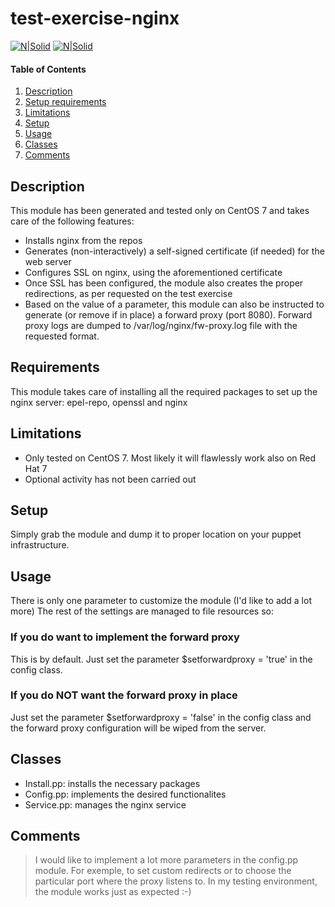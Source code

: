 # test-exercise-nginx
[![N|Solid](https://cdn-1.wp.nginx.com/wp-content/themes/nginx-theme/assets/img/logo.svg)](https://www.nginx.com)
[![N|Solid](https://puppet.com/themes/hoverboard/images/puppet-logo/puppet-logo-amber-white-lg.png)](https://www.nginx.com)
#### Table of Contents
1. [Description](#description)
2. [Setup requirements](#requirements)
3. [Limitations](#limitations)
4. [Setup](#setup)
5. [Usage](#usage)
6. [Classes](#classes)
7. [Comments](#comments)

## Description
This module has been generated and tested only on CentOS 7 and takes care of the following features:

  - Installs nginx from the repos
  - Generates (non-interactively) a self-signed certificate (if needed) for the web server
  - Configures SSL on nginx, using the aforementioned certificate
  - Once SSL has been configured, the module also creates the proper redirections, as per requested on the test exercise
  - Based on the value of a parameter, this module can also be instructed to generate (or remove if in place) a forward proxy (port 8080). Forward proxy logs are dumped to /var/log/nginx/fw-proxy.log file with the requested format.

## Requirements
This module takes care of installing all the required packages to set up the nginx server: epel-repo, openssl and nginx

## Limitations
  - Only tested on CentOS 7. Most likely it will flawlessly work also on Red Hat 7
  - Optional activity has not been carried out

## Setup
Simply grab the module and dump it to proper location on your puppet infrastructure.
## Usage
There is only one parameter to customize the module (I'd like to add a lot more) The rest of the settings are managed to file resources so:
### If you do want to implement the forward proxy
This is by default. Just set the parameter $setforwardproxy = 'true' in the config class.
### If you do NOT want the forward proxy in place
Just set the parameter $setforwardproxy = 'false' in the config class and the forward proxy configuration will be wiped from the server.

## Classes
 - Install.pp: installs the necessary packages
 - Config.pp: implements the desired functionalites
 - Service.pp: manages the nginx service

## Comments
> I would like to implement a lot more parameters in the config.pp module.
> For exemple, to set custom redirects or to choose the particular port where the proxy listens to. In my testing environment, the module 
> works just as expected :-)


	    
